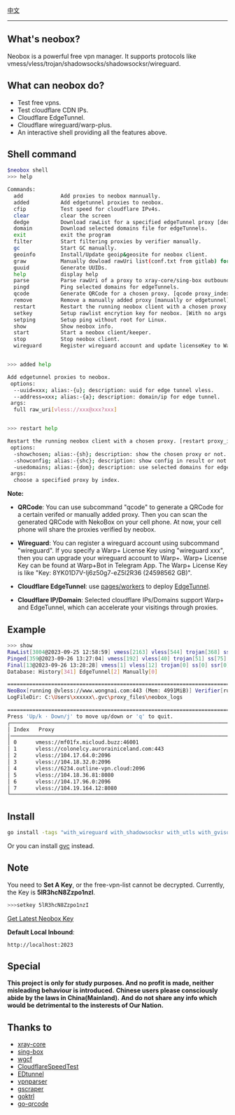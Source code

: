 [中文](https://github.com/moqsien/neobox/blob/main/docs/Readme_CN.md)

---------------------------

## What's neobox?

Neobox is a powerful free vpn manager.
It supports protocols like vmess/vless/trojan/shadowsocks/shadowsocksr/wireguard.

## What can neobox do?

- Test free vpns.
- Test cloudflare CDN IPs.
- Cloudflare EdgeTunnel.
- Cloudflare wireguard/warp-plus.
- An interactive shell providing all the features above.

## Shell command

```bash
$neobox shell
>>> help

Commands:
  add            Add proxies to neobox mannually.
  added          Add edgetunnel proxies to neobox.
  cfip           Test speed for cloudflare IPv4s.
  clear          clear the screen
  dedge          Download rawList for a specified edgeTunnel proxy [dedge proxy_index].
  domain         Download selected domains file for edgeTunnels.
  exit           exit the program
  filter         Start filtering proxies by verifier manually.
  gc             Start GC manually.
  geoinfo        Install/Update geoip&geosite for neobox client.
  graw           Manually dowload rawUri list(conf.txt from gitlab) for neobox client.
  guuid          Generate UUIDs.
  help           display help
  parse          Parse rawUri of a proxy to xray-core/sing-box outbound string [xray-core by default].
  pingd          Ping selected domains for edgeTunnels.
  qcode          Generate QRCode for a chosen proxy. [qcode proxy_index]
  remove         Remove a manually added proxy [manually or edgetunnel].
  restart        Restart the running neobox client with a chosen proxy. [restart proxy_index]
  setkey         Setup rawlist encrytion key for neobox. [With no args will set key to default value]
  setping        Setup ping without root for Linux.
  show           Show neobox info.
  start          Start a neobox client/keeper.
  stop           Stop neobox client.
  wireguard      Register wireguard account and update licenseKey to Warp+ [if a licenseKey is specified].


>>> added help

Add edgetunnel proxies to neobox.
 options:
  --uuid=xxx; alias:-{u}; description: uuid for edge tunnel vless.
  --address=xxx; alias:-{a}; description: domain/ip for edge tunnel.
 args:
  full raw_uri[vless://xxx@xxx?xxx]


>>> restart help

Restart the running neobox client with a chosen proxy. [restart proxy_index]
 options:
  -showchosen; alias:-{sh}; description: show the chosen proxy or not.
  -showconfig; alias:-{shc}; description: show config in result or not.
  -usedomains; alias:-{dom}; description: use selected domains for edgetunnels.
 args:
  choose a specified proxy by index.
```

**Note:**

- **QRCode**: You can use subcommand "qcode" to generate a QRCode for a certain verifed or manually added proxy.
Then you can scan the generated QRCode with NekoBox on your cell phone.
At now, your cell phone will share the proxies verified by neobox.

- **Wireguard**: You can register a wireguard account using subcommand "wireguard". If you specify a Warp+ License Key using "wireguard xxx", 
then you can upgrade your wireguard account to Warp+. Warp+ License Key can be found at Warp+Bot in Telegram App.  The Warp+ License Key is like "Key: 8YK01D7V-Ij6z50g7-eZ5l2R36 (24598562 GB)".

- **Cloudflare EdgeTunnel**: use [pages/workers](https://dash.cloudflare.com/login) to deploy [EdgeTunnel](https://github.com/3Kmfi6HP/EDtunnel). 

- **Cloudflare IP/Domain**: Selected cloudflare IPs/Domains support Warp+ and EdgeTunnel, which can accelerate your visitings through proxies.
  

## Example

```bash
>>> show
RawList[3804@2023-09-25 12:58:59] vmess[2163] vless[544] trojan[368] ss[682] ssr[47]
Pinged[359@2023-09-26 13:27:04] vmess[192] vless[40] trojan[51] ss[75] ssr[1]
Final[13@2023-09-26 13:28:28] vmess[1] vless[12] trojan[0] ss[0] ssr[0]
Database: History[341] EdgeTunnel[2] Manually[0]

========================================================================
NeoBox[running @vless://www.wongnai.com:443 (Mem: 4991MiB)] Verifier[running] Keeper[running]
LogFileDir: C:\Users\xxxxxx\.gvc\proxy_files\neobox_logs

========================================================================
Press 'Up/k · Down/j' to move up/down or 'q' to quit.
┌──────────────────────────────────────────────────────────────────────────────────────────────────────────┐
│ Index   Proxy                                                         Location  RTT     Source           │
│──────────────────────────────────────────────────────────────────────────────────────────────────────────│
│ 0      vmess://mf01fx.micloud.buzz:46001                              CHN      1618    verified          │
│ 1      vless://colonelcy.aurorainiceland.com:443                      USA      2076    verified          │
│ 2      vless://104.17.64.0:2096                                       USA      1580    verified          │
│ 3      vless://104.18.32.0:2096                                       USA      1685    verified          │
│ 4      vless://6234.outline-vpn.cloud:2096                            USA      1342    verified          │
│ 5      vless://104.18.36.81:8080                                      USA      1568    verified          │
│ 6      vless://104.17.96.0:2096                                       USA      1396    verified          │
│ 7      vless://104.19.164.12:8080                                     USA      1162    verified          │
└──────────────────────────────────────────────────────────────────────────────────────────────────────────┘
```

## Install

```bash
go install -tags "with_wireguard with_shadowsocksr with_utls with_gvisor with_grpc with_ech with_dhcp" github.com/moqsien/neobox/example/neobox@latest
```

Or you can install [gvc](https://github.com/moqsien/gvc) instead.

## Note
You need to **Set A Key**, or the free-vpn-list cannot be decrypted.
Currently, the Key is **5lR3hcN8Zzpo1nzI**.
```bash
>>>setkey 5lR3hcN8Zzpo1nzI

```
[Get Latest Neobox Key](https://github.com/moqsien/neobox/raw/main/docs/gvc_qq_group.jpg)

**Default Local Inbound**: 
```text
http://localhost:2023
```

## Special
**This project is only for study purposes. And no profit is made, neither misleading behaviour is introduced.**
**Chinese users please consciously abide by the laws in China(Mainland).**
**And do not share any info which would be detrimental to the insterests of Our Nation.**


## Thanks to
- [xray-core](https://github.com/XTLS/Xray-core)
- [sing-box](https://github.com/SagerNet/sing-box)
- [wgcf](https://github.com/ViRb3/wgcf)
- [CloudflareSpeedTest](https://github.com/XIU2/CloudflareSpeedTest)
- [EDtunnel](https://github.com/3Kmfi6HP/EDtunnel)
- [vpnparser](https://github.com/moqsien/vpnparser)
- [gscraper](https://github.com/moqsien/gscraper)
- [goktrl](https://github.com/moqsien/goktrl)
- [go-qrcode](https://github.com/skip2/go-qrcode)

